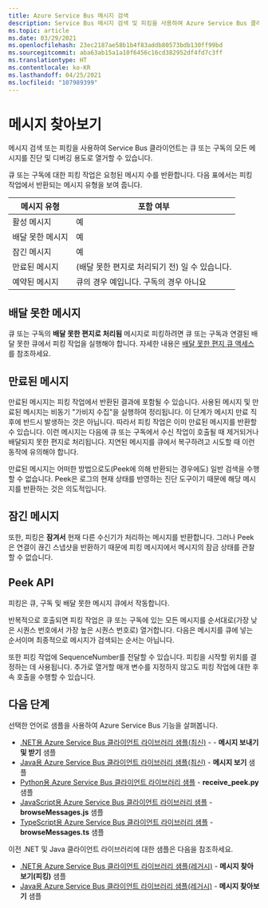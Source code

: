 ```yaml
---
title: Azure Service Bus 메시지 검색
description: Service Bus 메시지 검색 및 피킹을 사용하여 Azure Service Bus 클라이언트에서 큐 또는 구독의 모든 메시지를 열거할 수 있습니다.
ms.topic: article
ms.date: 03/29/2021
ms.openlocfilehash: 23ec2187ae58b1b4f83addb80573bdb130ff99bd
ms.sourcegitcommit: aba63ab15a1a10f6456c16cd382952df4fd7c3ff
ms.translationtype: HT
ms.contentlocale: ko-KR
ms.lasthandoff: 04/25/2021
ms.locfileid: "107989399"
---
```

# <a name="message-browsing"></a>메시지 찾아보기
메시지 검색 또는 피킹을 사용하여 Service Bus 클라이언트는 큐 또는 구독의 모든 메시지를 진단 및 디버깅 용도로 열거할 수 있습니다.

큐 또는 구독에 대한 피킹 작업은 요청된 메시지 수를 반환합니다. 다음 표에서는 피킹 작업에서 반환되는 메시지 유형을 보여 줍니다. 

| 메시지 유형 | 포함 여부 | 
| ---------------- | ----- | 
| 활성 메시지 | 예 |
| 배달 못한 메시지 | 예 | 
| 잠긴 메시지 | 예 |
| 만료된 메시지 |  (배달 못한 편지로 처리되기 전) 일 수 있습니다. |
| 예약된 메시지 | 큐의 경우 예입니다. 구독의 경우 아니요 |

## <a name="dead-lettered-messages"></a>배달 못한 메시지
큐 또는 구독의 **배달 못한 편지로 처리됨** 메시지로 피킹하려면 큐 또는 구독과 연결된 배달 못한 큐에서 피킹 작업을 실행해야 합니다. 자세한 내용은 [배달 못한 편지 큐 액세스](service-bus-dead-letter-queues.md#path-to-the-dead-letter-queue)를 참조하세요.

## <a name="expired-messages"></a>만료된 메시지
만료된 메시지는 피킹 작업에서 반환된 결과에 포함될 수 있습니다. 사용된 메시지 및 만료된 메시지는 비동기 "가비지 수집"을 실행하여 정리됩니다. 이 단계가 메시지 만료 직후에 반드시 발생하는 것은 아닙니다. 따라서 피킹 작업은 이미 만료된 메시지를 반환할 수 있습니다. 이런 메시지는 다음에 큐 또는 구독에서 수신 작업이 호출될 때 제거되거나 배달되지 못한 편지로 처리됩니다. 지연된 메시지를 큐에서 복구하려고 시도할 때 이런 동작에 유의해야 합니다. 

만료된 메시지는 어떠한 방법으로도(Peek에 의해 반환되는 경우에도) 일반 검색을 수행할 수 없습니다. Peek은 로그의 현재 상태를 반영하는 진단 도구이기 때문에 해당 메시지를 반환하는 것은 의도적입니다.

## <a name="locked-messages"></a>잠긴 메시지
또한, 피킹은 **잠겨서** 현재 다른 수신기가 처리하는 메시지를 반환합니다. 그러나 Peek은 연결이 끊긴 스냅샷을 반환하기 때문에 피킹 메시지에서 메시지의 잠금 상태를 관찰할 수 없습니다.

## <a name="peek-apis"></a>Peek API
피킹은 큐, 구독 및 배달 못한 메시지 큐에서 작동합니다. 

반복적으로 호출되면 피킹 작업은 큐 또는 구독에 있는 모든 메시지를 순서대로(가장 낮은 시퀀스 번호에서 가장 높은 시퀀스 번호로) 열거합니다. 다음은 메시지를 큐에 넣는 순서이며 최종적으로 메시지가 검색되는 순서는 아닙니다.

또한 피킹 작업에 SequenceNumber를 전달할 수 있습니다. 피킹을 시작할 위치를 결정하는 데 사용됩니다. 추가로 열거할 매개 변수를 지정하지 않고도 피킹 작업에 대한 후속 호출을 수행할 수 있습니다.

## <a name="next-steps"></a>다음 단계
선택한 언어로 샘플을 사용하여 Azure Service Bus 기능을 살펴봅니다. 

- [.NET용 Azure Service Bus 클라이언트 라이브러리 샘플(최신)](/samples/azure/azure-sdk-for-net/azuremessagingservicebus-samples/) - - **메시지 보내기 및 받기** 샘플
- [Java용 Azure Service Bus 클라이언트 라이브러리 샘플(최신)](/samples/azure/azure-sdk-for-java/servicebus-samples/) - **메시지 보기** 샘플
- [Python용 Azure Service Bus 클라이언트 라이브러리 샘플](/samples/azure/azure-sdk-for-python/servicebus-samples/)  - **receive_peek.py** 샘플
- [JavaScript용 Azure Service Bus 클라이언트 라이브러리 샘플](/samples/azure/azure-sdk-for-js/service-bus-javascript/)  - **browseMessages.js** 샘플
- [TypeScript용 Azure Service Bus 클라이언트 라이브러리 샘플](/samples/azure/azure-sdk-for-js/service-bus-typescript/) - **browseMessages.ts** 샘플

이전 .NET 및 Java 클라이언트 라이브러리에 대한 샘플은 다음을 참조하세요.
- [.NET용 Azure Service Bus 클라이언트 라이브러리 샘플(레거시)](https://github.com/Azure/azure-service-bus/tree/master/samples/DotNet/Microsoft.Azure.ServiceBus/) - **메시지 찾아보기(피킹)** 샘플
- [Java용 Azure Service Bus 클라이언트 라이브러리 샘플(레거시)](https://github.com/Azure/azure-service-bus/tree/master/samples/Java/azure-servicebus) - **메시지 찾아보기** 샘플 


